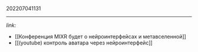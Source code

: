202207041131
***
*link:*
- [[Конференция MIXR будет о нейроинтерфейсах и метавселенной]]
- [[(youtube) контроль аватара через нейроинтерфейс]]
